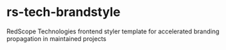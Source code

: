 # rs-tech-brandstyle
RedScope Technologies frontend styler template for accelerated branding propagation in maintained projects
